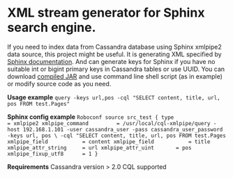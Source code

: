 # XML stream generator for Sphinx search engine.
If you need to index data from Cassandra database using Sphinx xmlpipe2 data source, this project might be useful.
It is generating XML specified by [Sphinx documentation](http://sphinxsearch.com/docs/current.html#xmlpipe2).
And can generate keys for Sphinx if you have no suitable int or bigint primary keys in Cassandra tables or use UUID.
You can download [compiled JAR](https://github.com/Denis-Mak/cql-xmlpipe/releases/download/1.0/cql-xmlpipe-1.0.tar.gz)
and use command line shell script (as in example) or modify source code as you need.

**Usage example**
    `query -keys url,pos -cql "SELECT content, title, url, pos FROM test.Pages"`

**Sphinx config example**
    ```Roboconf
    source src_test
    {
    type                    = xmlpipe2
    xmlpipe_command         = /usr/local/cql-xmlpipe/query -host 192.168.1.101 -user cassandra_user -pass cassandra_user_password -keys url, pos \
                                    -cql "SELECT content, title, url, pos FROM test.Pages
    xmlpipe_field           = content
    xmlpipe_field           = title
    xmlpipe_attr_string     = url
    xmlpipe_attr_uint       = pos
    xmlpipe_fixup_utf8      = 1
    }
    ```

**Requirements**
   Cassandra version > 2.0
   CQL supported

